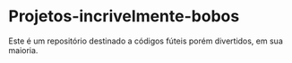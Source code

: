 # Projetos-incrivelmente-bobos
Este é um repositório destinado a códigos fúteis porém divertidos, em sua maioria.
